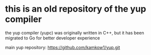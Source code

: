 # this is an old repository of the yup compiler

the yup compiler (yupc) was originally written in C++,
but it has been migrated to Go for better developer experience

main yup repository: https://github.com/kamkow1/yup.git
